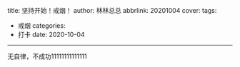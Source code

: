 title: 坚持开始！戒烟！
author: 林林总总
abbrlink: 20201004
cover: 
tags:
  - 戒烟
categories:
  - 打卡
date: 2020-10-04
---
无自律，不成功11111111111111
